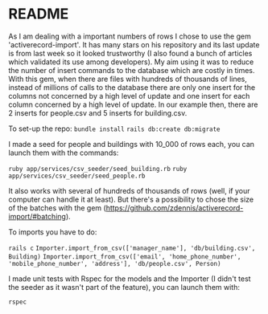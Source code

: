# README

As I am dealing with a important numbers of rows I chose to use the gem 'activerecord-import'. 
It has many stars on his repository and its last update is from last week so it looked trustworthy (I also found a bunch of articles which validated its use among developers).
My aim using it was to reduce the number of insert commands to the database which are costly in times.
With this gem, when there are files with hundreds of thousands of lines, instead of millions of calls to the database there are only one insert for the columns not concerned by a high level of update and one insert for each column concerned by a high level of update.
In our example then, there are 2 inserts for people.csv and 5 inserts for building.csv.

To set-up the repo:
`bundle install`
`rails db:create db:migrate`

I made a seed for people and buildings with 10_000 of rows each, you can launch them with the commands:

`ruby app/services/csv_seeder/seed_building.rb`
`ruby app/services/csv_seeder/seed_people.rb`

It also works with several of hundreds of thousands of rows (well, if your computer can handle it at least). But there's a possibility to chose the size of the batches with the gem (https://github.com/zdennis/activerecord-import/#batching).

To imports you have to do:

`rails c`
`Importer.import_from_csv(['manager_name'], 'db/building.csv', Building)`
`Importer.import_from_csv(['email', 'home_phone_number', 'mobile_phone_number', 'address'], 'db/people.csv', Person)`

I made unit tests with Rspec for the models and the Importer (I didn't test the seeder as it wasn't part of the feature), you can launch them with:

`rspec`